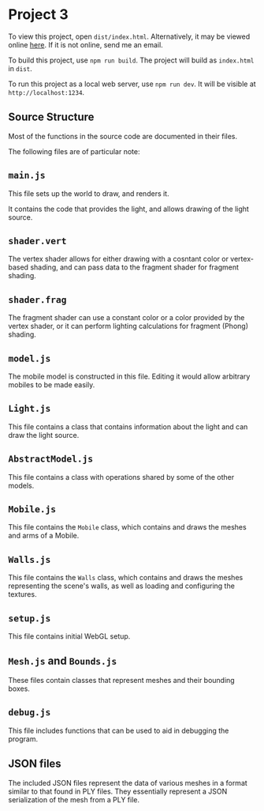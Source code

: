# Project 3

To view this project, open `dist/index.html`. Alternatively, it may be viewed
online [here](https://jirassimok.github.io/fictional-giggle/). If it is not
online, send me an email.

To build this project, use `npm run build`. The project will build as
`index.html` in `dist`.

To run this project as a local web server, use `npm run dev`. It will be visible
at `http://localhost:1234`.

## Source Structure

Most of the functions in the source code are documented in their files.

The following files are of particular note:

## `main.js`

This file sets up the world to draw, and renders it.

It contains the code that provides the light, and allows drawing of the light
source.

## `shader.vert`

The vertex shader allows for either drawing with a cosntant color or
vertex-based shading, and can pass data to the fragment shader for fragment
shading.

## `shader.frag`

The fragment shader can use a constant color or a color provided by the vertex
shader, or it can perform lighting calculations for fragment (Phong) shading.

## `model.js`

The mobile model is constructed in this file. Editing it would allow arbitrary
mobiles to be made easily.

## `Light.js`

This file contains a class that contains information about the light and can
draw the light source.

## `AbstractModel.js`

This file contains a class with operations shared by some of the other models.

## `Mobile.js`

This file contains the `Mobile` class, which contains and draws the meshes and
arms of a Mobile.

## `Walls.js`

This file contains the `Walls` class, which contains and draws the meshes
representing the scene's walls, as well as loading and configuring the textures.

## `setup.js`

This file contains initial WebGL setup.

## `Mesh.js` and `Bounds.js`

These files contain classes that represent meshes and their bounding boxes.

## `debug.js`

This file includes functions that can be used to aid in debugging the program.

## JSON files

The included JSON files represent the data of various meshes in a format similar
to that found in PLY files. They essentially represent a JSON serialization of
the mesh from a PLY file.
